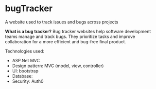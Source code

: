 # bugTracker
A website used to track issues and bugs across projects

**What is a bug tracker?**
Bug tracker websites help software development teams manage and track bugs. 
They prioritize tasks and improve collaboration for a more efficient and bug-free final product.

Technologies used:
- ASP.Net MVC
- Design pattern: MVC (model, view, controller)
- UI: bootstrap
- Database:
- Security: Auth0
  
